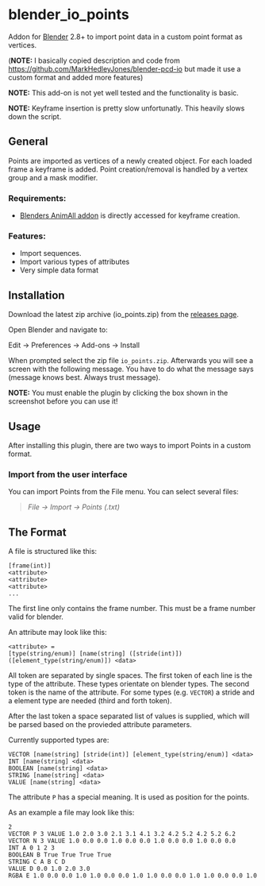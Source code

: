 # blender_io_points
Addon for [Blender](https://www.blender.org/) 2.8+ to import point data in a custom point format as vertices.

(**NOTE:** I basically copied description and code from https://github.com/MarkHedleyJones/blender-pcd-io but made it use a custom format and added more features)

**NOTE:** This add-on is not yet well tested and the functionality is basic.

**NOTE:** Keyframe insertion is pretty slow unfortunatly. This heavily slows down the script.

## General

Points are imported as vertices of a newly created object. For each loaded frame a keyframe is added. Point creation/removal is handled by a vertex group and a mask modifier.

### Requirements:
* [Blenders AnimAll addon](https://projects.blender.org/blender/blender-addons/src/branch/main/animation_animall) is directly accessed for keyframe creation.

### Features:
* Import sequences.
* Import various types of attributes
* Very simple data format

## Installation
Download the latest zip archive (io_points.zip) from the [releases page](https://github.com/Destranix/blender_io_points/releases).

Open Blender and navigate to:

  Edit -> Preferences -> Add-ons -> Install

When prompted select the zip file `io_points.zip`.
Afterwards you will see a screen with the following message. You have to do what the message says (message knows best. Always trust message).

**NOTE:** You must enable the plugin by clicking the box shown in the screenshot before you can use it!

## Usage
After installing this plugin, there are two ways to import Points in a custom format.

### Import from the user interface
You can import Points from the File menu. You can select several files:

>  *File -> Import -> Points (.txt)*

## The Format

A file is structured like this:
```
[frame(int)]
<attribute>
<attribute>
<attribute>
...
```
The first line only contains the frame number. This must be a frame number valid for blender.

An attribute may look like this:
```
<attribute> =
[type(string/enum)] [name(string] ([stride(int)]) ([element_type(string/enum)]) <data>
```

All token are separated by single spaces.
The first token of each line is the type of the attribute. These types orientate on blender types.
The second token is the name of the attribute.
For some types (e.g. `VECTOR`) a stride and a element type are needed (third and forth token).

After the last token a space separated list of values is supplied, which will be parsed based on the provieded attribute parameters.

Currently supported types are:
```
VECTOR [name(string] [stride(int)] [element_type(string/enum)] <data>
INT [name(string] <data>
BOOLEAN [name(string] <data>
STRING [name(string] <data>
VALUE [name(string] <data>
```

The attribute `P` has a special meaning. It is used as position for the points.

As an example a file may look like this:
```
2
VECTOR P 3 VALUE 1.0 2.0 3.0 2.1 3.1 4.1 3.2 4.2 5.2 4.2 5.2 6.2
VECTOR N 3 VALUE 1.0 0.0 0.0 1.0 0.0 0.0 1.0 0.0 0.0 1.0 0.0 0.0
INT A 0 1 2 3
BOOLEAN B True True True True
STRING C A B C D
VALUE D 0.0 1.0 2.0 3.0
RGBA E 1.0 0.0 0.0 1.0 1.0 0.0 0.0 1.0 1.0 0.0 0.0 1.0 1.0 0.0 0.0 1.0
```

